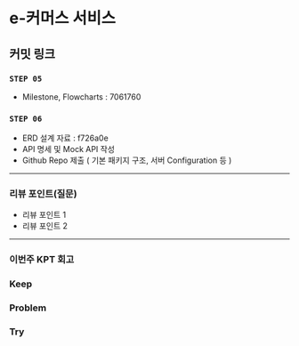 # e-커머스 서비스

## **커밋 링크**

<!-- 
좋은 피드백을 받기 위해 가장 중요한 것은 코드를 작성할 때 커밋을 작업 단위로 잘 쪼개는 것입니다.
모든 작업을 하나의 커밋에 진행하고 PR을 하면 구조 파악에 많은 시간을 소모하기 때문에 절대로
좋은 피드백을 받을 수 없습니다.


필수 양식)
커밋 이름 : 커밋 링크

예시)
동시성 처리 : c83845
동시성 테스트 코드 : d93ji3
-->

### **`STEP 05`**

- Milestone, Flowcharts : 7061760

### **`STEP 06`**

- ERD 설계 자료 : f726a0e
- API 명세 및 Mock API 작성
- Github Repo 제출 ( 기본 패키지 구조, 서버 Configuration 등 )

---

### **리뷰 포인트(질문)**

- 리뷰 포인트 1
- 리뷰 포인트 2

<!-- - 리뷰어가 특히 확인해야 할 부분이나 신경 써야 할 코드가 있다면 명확히 작성해주세요.(최대 2개)
  
  좋은 예:
  - `ErrorMessage` 컴포넌트의 상태 업데이트 로직이 적절한지 검토 부탁드립니다.
  - 추가한 유닛 테스트(`LoginError.test.js`)의 테스트 케이스가 충분한지 확인 부탁드립니다.

  나쁜 예:
  - 개선사항을 알려주세요.
  - 코드 전반적으로 봐주세요.
  - 뭘 질문할지 모르겠어요. -->
---

### **이번주 KPT 회고**

### Keep

<!-- 유지해야 할 좋은 점 -->

### Problem

<!--개선이 필요한 점-->

### Try

<!-- 새롭게 시도할 점 -->